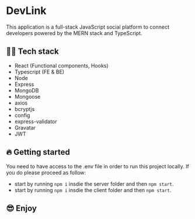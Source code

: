 # DevLink

This application is a full-stack JavaScript social platform to connect developers powered by the MERN stack and TypeScript.

## 👨‍💻 Tech stack

- React (Functional components, Hooks)
- Typescript (FE & BE)
- Node
- Express
- MongoDB
- Mongoose
- axios
- bcryptjs
- config
- express-validator
- Gravatar
- JWT

## 🔥 Getting started

You need to have access to the .env file in order to run this project locally. If you do please proceed as follow:

- start by running `npm i` insdie the server folder and then `npm start`.
- start by running `npm i` insdie the client folder and then `npm start`.

## 😎 Enjoy
